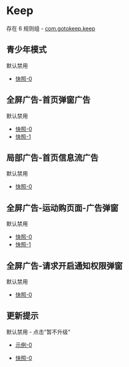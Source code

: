 # Keep

存在 6 规则组 - [com.gotokeep.keep](/src/apps/com.gotokeep.keep.ts)

## 青少年模式

默认禁用

- [快照-0](https://i.gkd.li/i/12706097)

## 全屏广告-首页弹窗广告

默认禁用

- [快照-0](https://i.gkd.li/i/12706102)
- [快照-1](https://i.gkd.li/i/13761641)

## 局部广告-首页信息流广告

默认禁用

- [快照-0](https://i.gkd.li/i/12706115)

## 全屏广告-运动购页面-广告弹窗

默认禁用

- [快照-0](https://i.gkd.li/i/12706111)
- [快照-1](https://i.gkd.li/i/13766358)

## 全屏广告-请求开启通知权限弹窗

默认禁用

- [快照-0](https://i.gkd.li/i/13761671)

## 更新提示

默认禁用 - 点击"暂不升级"

- [示例-0](https://m.gkd.li/57941037/6b0091e9-1bf1-49bd-be5c-e6997bc9accb)

- [快照-0](https://i.gkd.li/i/14126005)
